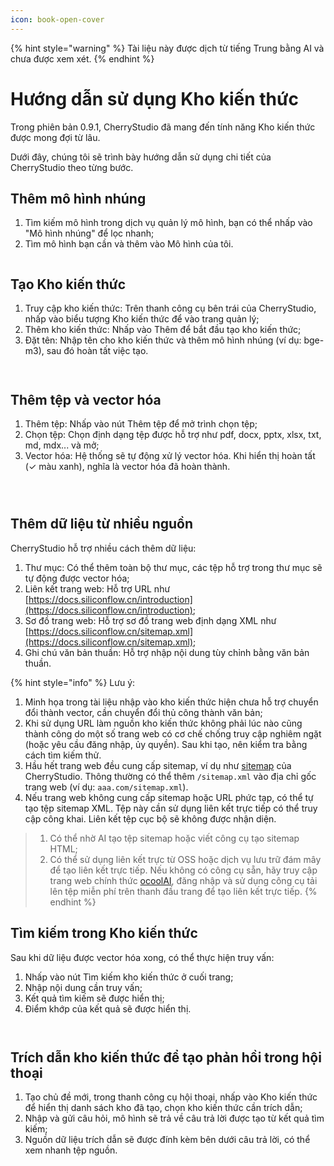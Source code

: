 ```yaml
---
icon: book-open-cover
---
```


{% hint style="warning" %}
Tài liệu này được dịch từ tiếng Trung bằng AI và chưa được xem xét.
{% endhint %}

# Hướng dẫn sử dụng Kho kiến thức

Trong phiên bản 0.9.1, CherryStudio đã mang đến tính năng Kho kiến thức được mong đợi từ lâu.

Dưới đây, chúng tôi sẽ trình bày hướng dẫn sử dụng chi tiết của CherryStudio theo từng bước.

## Thêm mô hình nhúng

1. Tìm kiếm mô hình trong dịch vụ quản lý mô hình, bạn có thể nhấp vào "Mô hình nhúng" để lọc nhanh;
2. Tìm mô hình bạn cần và thêm vào Mô hình của tôi.

<figure><img src="../.gitbook/assets/image.webp" alt=""><figcaption></figcaption></figure>

## Tạo Kho kiến thức

1. Truy cập kho kiến thức: Trên thanh công cụ bên trái của CherryStudio, nhấp vào biểu tượng Kho kiến thức để vào trang quản lý;
2. Thêm kho kiến thức: Nhấp vào Thêm để bắt đầu tạo kho kiến thức;
3. Đặt tên: Nhập tên cho kho kiến thức và thêm mô hình nhúng (ví dụ: bge-m3), sau đó hoàn tất việc tạo.

<figure><img src="../.gitbook/assets/image-1 (1).webp" alt=""><figcaption></figcaption></figure>

<figure><img src="../.gitbook/assets/image-2 (1).webp" alt=""><figcaption></figcaption></figure>

## Thêm tệp và vector hóa

1. Thêm tệp: Nhấp vào nút Thêm tệp để mở trình chọn tệp;
2. Chọn tệp: Chọn định dạng tệp được hỗ trợ như pdf, docx, pptx, xlsx, txt, md, mdx... và mở;
3. Vector hóa: Hệ thống sẽ tự động xử lý vector hóa. Khi hiển thị hoàn tất (✓ màu xanh), nghĩa là vector hóa đã hoàn thành.

<figure><img src="../.gitbook/assets/image-3.webp" alt=""><figcaption></figcaption></figure>

<figure><img src="../.gitbook/assets/image-4.webp" alt=""><figcaption></figcaption></figure>

<figure><img src="../.gitbook/assets/image-5.webp" alt=""><figcaption></figcaption></figure>



## Thêm dữ liệu từ nhiều nguồn

CherryStudio hỗ trợ nhiều cách thêm dữ liệu:

1. Thư mục: Có thể thêm toàn bộ thư mục, các tệp hỗ trợ trong thư mục sẽ tự động được vector hóa;
2. Liên kết trang web: Hỗ trợ URL như [https://docs.siliconflow.cn/introduction](https://docs.siliconflow.cn/introduction);
3. Sơ đồ trang web: Hỗ trợ sơ đồ trang web định dạng XML như [https://docs.siliconflow.cn/sitemap.xml](https://docs.siliconflow.cn/sitemap.xml);
4. Ghi chú văn bản thuần: Hỗ trợ nhập nội dung tùy chỉnh bằng văn bản thuần.

{% hint style="info" %}
Lưu ý:

1. Minh họa trong tài liệu nhập vào kho kiến thức hiện chưa hỗ trợ chuyển đổi thành vector, cần chuyển đổi thủ công thành văn bản;
2. Khi sử dụng URL làm nguồn kho kiến thức không phải lúc nào cũng thành công do một số trang web có cơ chế chống truy cập nghiêm ngặt (hoặc yêu cầu đăng nhập, ủy quyền). Sau khi tạo, nên kiểm tra bằng cách tìm kiếm thử.
3. Hầu hết trang web đều cung cấp sitemap, ví dụ như [sitemap](https://docs.cherry-ai.com/sitemap-pages.xml) của CherryStudio. Thông thường có thể thêm `/sitemap.xml` vào địa chỉ gốc trang web (ví dụ: `aaa.com/sitemap.xml`).
4. Nếu trang web không cung cấp sitemap hoặc URL phức tạp, có thể tự tạo tệp sitemap XML. Tệp này cần sử dụng liên kết trực tiếp có thể truy cập công khai. Liên kết tệp cục bộ sẽ không được nhận diện.

> 1) Có thể nhờ AI tạo tệp sitemap hoặc viết công cụ tạo sitemap HTML;
> 2) Có thể sử dụng liên kết trực từ OSS hoặc dịch vụ lưu trữ đám mây để tạo liên kết trực tiếp. Nếu không có công cụ sẵn, hãy truy cập trang web chính thức [ocoolAI](https://one.ocoolai.com/login), đăng nhập và sử dụng công cụ tải lên tệp miễn phí trên thanh đầu trang để tạo liên kết trực tiếp.
{% endhint %}

## Tìm kiếm trong Kho kiến thức

Sau khi dữ liệu được vector hóa xong, có thể thực hiện truy vấn:

1. Nhấp vào nút Tìm kiếm kho kiến thức ở cuối trang;
2. Nhập nội dung cần truy vấn;
3. Kết quả tìm kiếm sẽ được hiển thị;
4. Điểm khớp của kết quả sẽ được hiển thị.

<figure><img src="../.gitbook/assets/image-7.webp" alt=""><figcaption></figcaption></figure>

<figure><img src="../.gitbook/assets/image-8.webp" alt=""><figcaption></figcaption></figure>

## Trích dẫn kho kiến thức để tạo phản hồi trong hội thoại

1. Tạo chủ đề mới, trong thanh công cụ hội thoại, nhấp vào Kho kiến thức để hiển thị danh sách kho đã tạo, chọn kho kiến thức cần trích dẫn;
2. Nhập và gửi câu hỏi, mô hình sẽ trả về câu trả lời được tạo từ kết quả tìm kiếm;
3. Nguồn dữ liệu trích dẫn sẽ được đính kèm bên dưới câu trả lời, có thể xem nhanh tệp nguồn.

<figure><img src="../.gitbook/assets/image-9.webp" alt=""><figcaption></figcaption></figure>

<figure><img src="../.gitbook/assets/image-10.webp" alt=""><figcaption></figcaption></figure>